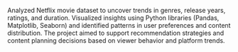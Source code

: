 Analyzed Netflix movie dataset to uncover trends in genres, release years, ratings, and duration. Visualized insights using Python libraries (Pandas, Matplotlib, Seaborn) and identified patterns in user preferences and content distribution. The project aimed to support recommendation strategies and content planning decisions based on viewer behavior and platform trends.

